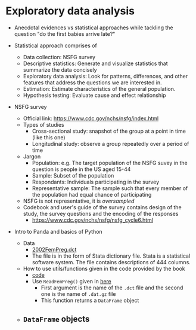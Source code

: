 Exploratory data analysis
=========================

- Anecdotal evidences vs statistical approaches while tackling the question "do the first babies arrive late?"

- Statistical approach comprises of 
    - Data collection: NSFG survey 
    - Descriptive statistics: Generate and visualize statistics that summarize the data concisely
    - Exploratory data analysis: Look for patterns, differences, and other features that address the questions we are interested in.
    - Estimation: Estimate characteristics of the general population.
    - Hypothesis testing: Evaluate cause and effect relationship

- NSFG survey
    - Official link: https://www.cdc.gov/nchs/nsfg/index.html
    - Types of studies
        - Cross-sectional study: snapshot of the group at a point in time (like this one)
        - Longitudinal study: observe a group repeatedly over a period of time
    - Jargon
        - Population: e.g. The target population of the NSFG suvey in the question is people in the US aged 15-44 
        - Sample: Subset of the population
        - Respondants: Individuals participating in the survey
        - Representative sample: The sample such that every member of the population had equal chance of participating
    - NSFG is not representative, it is _oversampled_
    - Codebook and user's guide of the survey contains design of the study, the survey questions and the encoding of the responses
        - https://www.cdc.gov/nchs/nsfg/nsfg_cycle6.html
    
- Intro to Panda and basics of Python
    - Data
        - [2002FemPreg.dct](https://github.com/amoghskulkarni/ThinkStats2/blob/master/code/2002FemPreg.dct)
        - The file is in the form of Stata dictionary file. Stata is a statistical software system. The file contains descriptions of 444 columns.
    - How to use utils/functions given in the code provided by the book 
        - [code](https://github.com/amoghskulkarni/ThinkStats2/blob/master/code/thinkstats2.py)
        - Use `ReadFemPreg()` given in [here](https://github.com/amoghskulkarni/ThinkStats2/blob/master/code/nsfg.py#L41)
            - First argument is the name of the `.dct` file and the second one is the name of `.dat.gz` file
            - This function returns a `DataFrame` object
    - `DataFrame` objects
        - 